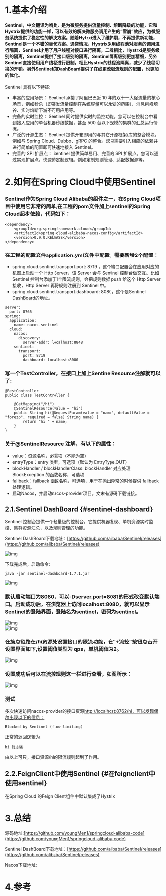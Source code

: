 # 1.基本介绍

#### Sentinel，中文翻译为哨兵，是为微服务提供流量控制、熔断降级的功能，它和Hystrix提供的功能一样，可以有效的解决微服务调用产生的“雪崩”效应，为微服务系统提供了稳定性的解决方案。随着Hytrxi进入了维护期，不再提供新功能，Sentinel是一个不错的替代方案。通常情况，Hystrix采用线程池对服务的调用进行隔离，Sentinel才用了用户线程对接口进行隔离，二者相比，Hystrxi是服务级别的隔离，Sentinel提供了接口级别的隔离，Sentinel隔离级别更加精细，另外Sentinel直接使用用户线程进行限制，相比Hystrix的线程池隔离，减少了线程切换的开销。另外Sentinel的DashBoard提供了在线更改限流规则的配置，也更加的优化。

Sentinel 具有以下特征:

* 丰富的应用场景： Sentinel 承接了阿里巴巴近 10 年的双十一大促流量的核心场景，例如秒杀（即突发流量控制在系统容量可以承受的范围）、消息削峰填谷、实时熔断下游不可用应用等。
* 完备的实时监控： Sentinel 同时提供实时的监控功能。您可以在控制台中看到接入应用的单台机器秒级数据，甚至 500 台以下规模的集群的汇总运行情况。
* 广泛的开源生态： Sentinel 提供开箱即用的与其它开源框架/库的整合模块，例如与 Spring Cloud、Dubbo、gRPC 的整合。您只需要引入相应的依赖并进行简单的配置即可快速地接入 Sentinel。
* 完善的 SPI 扩展点： Sentinel 提供简单易用、完善的 SPI 扩展点。您可以通过实现扩展点，快速的定制逻辑。例如定制规则管理、适配数据源等。

# 2.如何在Spring Cloud中使用Sentinel

### Sentinel作为Spring Cloud Alibaba的组件之一，在Spring Cloud项目中使用它非常的简单,在工程的pom文件加上sentinel的Spring Cloud起步依赖，代码如下：

```
<dependency>
    <groupId>org.springframework.cloud</groupId>
    <artifactId>spring-cloud-alibaba-nacos-config</artifactId>
    <version>0.9.0.RELEASE</version>
</dependency>
```

### 在工程的配置文件application.yml文件中配置，需要新增2个配置：

* spring.cloud.sentinel.transport.port: 8719 ，这个端口配置会在应用对应的机器上启动一个 Http Server，该 Server 会与 Sentinel 控制台做交互。比如 Sentinel 控制台添加了1个限流规则，会把规则数据 push 给这个 Http Server 接收，Http Server 再将规则注册到 Sentinel 中。
* spring.cloud.sentinel.transport.dashboard: 8080，这个是Sentinel DashBoard的地址。

```
server:
  port: 8765
spring:
  application:
    name: nacos-sentinel
  cloud:
    nacos:
      discovery:
        server-addr: localhost:8848
    sentinel:
      transport:
        port: 8719
        dashboard: localhost:8080
```

### 写一个TestController，在接口上加上SentinelResource注解就可以了:

```
@RestController
public class TestController {

    @GetMapping("/hi")
    @SentinelResource(value = "hi")
    public String hi(@RequestParam(value = "name", defaultValue = "forezp", required = false) String name) {
        return "hi " + name;
    }
}
```

### 关于@SentinelResource 注解，有以下的属性：

* value：资源名称，必需项（不能为空）
* entryType：entry 类型，可选项（默认为 EntryType.OUT）
* blockHandler / blockHandlerClass: blockHandler 对应处理 BlockException 的函数名称，可选项
* fallback：fallback 函数名称，可选项，用于在抛出异常的时候提供 fallback 处理逻辑。
* 启动Nacos，并启动nacos-provider项目。文末有源码下载链接。

## 2.1.Sentinel DashBoard {#sentinel-dashboard}

Sentinel 控制台提供一个轻量级的控制台，它提供机器发现、单机资源实时监控、集群资源汇总，以及规则管理的功能。

Sentinel DashBoard下载地址：[https://github.com/alibaba/Sentinel/releases](https://github.com/alibaba/Sentinel/releases)

![img](/static/image/微信截图_20200402111503.png)

下载完成后，启动命令:

```
java -jar sentinel-dashboard-1.7.1.jar
```

![img](/static/image/微信截图_20200402112417.png)

### 默认启动端口为8080，可以-Dserver.port=8081的形式改变默认端口。启动成功后，在浏览器上访问localhost:8080，就可以显示Sentinel的登陆界面，登陆名为sentinel，密码为sentinel。

![img](/static/image/微信截图_20200402113811.png)  
![img](/static/image/微信截图_20200402112954.png)

### 在簇点链路在/hi资源处设置接口的限流功能，在“+流控”按钮点击开设置界面如下,设置阈值类型为 qps，单机阈值为2。

![img](/static/image/2279594-ac4e0be06515ec9a.png)

### 设置成功后可以在流控规则这一栏进行查看，如图所示：

![img](/static/image/2279594-367002bee1cc0232.png)

### 测试

多次快速访问nacos-provider的接口资源[http://localhost:8762/hi，可以发现偶尔出现以下的信息：](http://localhost:8762/hi，可以发现偶尔出现以下的信息：)

```
Blocked by Sentinel (flow limiting)
```

正常的返回逻辑为

```
hi 封志强
```

由以上可只，接口资源/hi的限流规则起到了作用。

## 2.2.FeignClient中使用Sentinel {#在feignclient中使用sentinel}

在Spring Cloud 的Feign Client组件中默认集成了Hystrix

# 3.总结

源码地址:[https://github.com/youngMen1/springcloud-alibaba-code](https://github.com/youngMen1/springcloud-alibaba-code)

Sentinel DashBoard下载地址：[https://github.com/alibaba/Sentinel/releases](https://github.com/alibaba/Sentinel/releases)

Nacos下载地址:

# 4.参考



